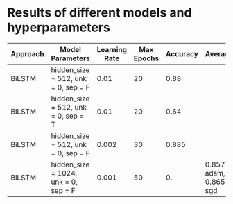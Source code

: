 # Results of different models and hyperparameters

| Approach | Model Parameters | Learning Rate | Max Epochs | Accuracy | Average |
|  ---  | --- | --- | --- | --- |  --- |
| BiLSTM | hidden_size = 512, unk = 0, sep = F  | 0.01  |  20   |  0.88   |    |
| BiLSTM | hidden_size = 512, unk = 0, sep = T  | 0.01  |  20   |  0.64   |    |
| BiLSTM | hidden_size = 512, unk = 0, sep = F  | 0.002  |  30   |  0.885   |    |
| BiLSTM | hidden_size = 1024, unk = 0, sep = F  | 0.001  |  50   |  0.   |  0.857 adam, 0.865 sgd  |

